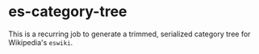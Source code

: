 
# es-category-tree

This is a recurring job to generate a trimmed, serialized category tree for Wikipedia's `eswiki`.
